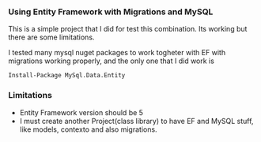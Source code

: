 ### Using Entity Framework with Migrations and MySQLThis is a simple project that I did for test this combination. Its working but there are some limitations.I tested many mysql nuget packages to work togheter with EF with migrations working properly, and the only one that I did work is 	Install-Package MySql.Data.Entity### Limitations- Entity Framework version should be 5- I must create another Project(class library) to have EF and MySQL stuff, like models, contexto and also migrations.